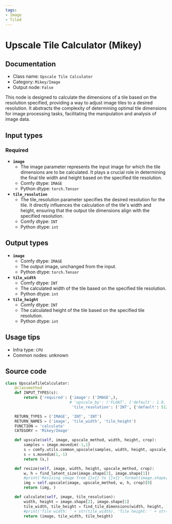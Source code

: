 ```yaml
---
tags:
- Image
- Tiled
---
```


# Upscale Tile Calculator (Mikey)
## Documentation
- Class name: `Upscale Tile Calculator`
- Category: `Mikey/Image`
- Output node: `False`

This node is designed to calculate the dimensions of a tile based on the resolution specified, providing a way to adjust image tiles to a desired resolution. It abstracts the complexity of determining optimal tile dimensions for image processing tasks, facilitating the manipulation and analysis of image data.
## Input types
### Required
- **`image`**
    - The image parameter represents the input image for which the tile dimensions are to be calculated. It plays a crucial role in determining the final tile width and height based on the specified tile resolution.
    - Comfy dtype: `IMAGE`
    - Python dtype: `torch.Tensor`
- **`tile_resolution`**
    - The tile_resolution parameter specifies the desired resolution for the tile. It directly influences the calculation of the tile's width and height, ensuring that the output tile dimensions align with the specified resolution.
    - Comfy dtype: `INT`
    - Python dtype: `int`
## Output types
- **`image`**
    - Comfy dtype: `IMAGE`
    - The output image, unchanged from the input.
    - Python dtype: `torch.Tensor`
- **`tile_width`**
    - Comfy dtype: `INT`
    - The calculated width of the tile based on the specified tile resolution.
    - Python dtype: `int`
- **`tile_height`**
    - Comfy dtype: `INT`
    - The calculated height of the tile based on the specified tile resolution.
    - Python dtype: `int`
## Usage tips
- Infra type: `CPU`
- Common nodes: unknown


## Source code
```python
class UpscaleTileCalculator:
    @classmethod
    def INPUT_TYPES(s):
        return {'required': {'image': ('IMAGE',),
                            # 'upscale_by': ('FLOAT', {'default': 1.0, 'min': 0.1, 'max': 10.0, 'step': 0.1}),
                             'tile_resolution': ('INT', {'default': 512, 'min': 1, 'max': 8192, 'step': 8})}}

    RETURN_TYPES = ('IMAGE', 'INT', 'INT')
    RETURN_NAMES = ('image', 'tile_width', 'tile_height')
    FUNCTION = 'calculate'
    CATEGORY = 'Mikey/Image'

    def upscale(self, image, upscale_method, width, height, crop):
        samples = image.movedim(-1,1)
        s = comfy.utils.common_upscale(samples, width, height, upscale_method, crop)
        s = s.movedim(1,-1)
        return (s,)

    def resize(self, image, width, height, upscale_method, crop):
        w, h = find_latent_size(image.shape[2], image.shape[1])
        #print('Resizing image from {}x{} to {}x{}'.format(image.shape[2], image.shape[1], w, h))
        img = self.upscale(image, upscale_method, w, h, crop)[0]
        return (img, )

    def calculate(self, image, tile_resolution):
        width, height = image.shape[2], image.shape[1]
        tile_width, tile_height = find_tile_dimensions(width, height, 1.0, tile_resolution)
        #print('Tile width: ' + str(tile_width), 'Tile height: ' + str(tile_height))
        return (image, tile_width, tile_height)

```
